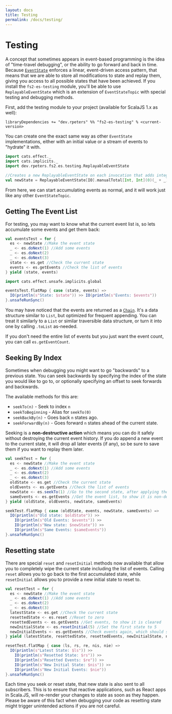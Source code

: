 ```yaml
---
layout: docs
title: Testing
permalink: /docs/testing/
---
```

# Testing
A concept that sometimes appears in event-based programming is the idea of "time-travel debugging", or the ability to go forward and back in time.
Because [`EventState`](eventstate/) enforces a linear, event-driven access pattern, that means that we are able to store all modifications to state and replay them, giving you access to all possible states that have been achieved.
If you install the `fs2-es-testing` module, you'll be able to use `ReplayableEventState` which is an extension of `EventStateTopic` with special testing and debugging methods.

First, add the testing module to your project (available for ScalaJS 1.x as well):
```
libraryDependencies += "dev.rpeters" %% "fs2-es-testing" % <current-version>
```

You can create one the exact same way as other `EventState` implementations, either with an initial value or a stream of events to "hydrate" it with.
```scala mdoc:silent
import cats.effect._
import cats.implicits._
import dev.rpeters.fs2.es.testing.ReplayableEventState

//Creates a new ReplayableEventState on each invocation that adds integers to state
val newState = ReplayableEventState[IO].manualTotal[Int, Int](0)(_ + _)
```

From here, we can start accumulating events as normal, and it will work just like any other `EventStateTopic`.

## Getting The Event List
For testing, you may want to know what the current event list is, so lets accumulate some events and get them back:
```scala mdoc:silent
val eventsTest = for {
  es <- newState //Make the event state
  _ <- es.doNext(1) //Add some events
  _ <- es.doNext(2)
  _ <- es.doNext(3)
  state <- es.get //Check the current state
  events <- es.getEvents //Check the list of events
} yield (state, events)
```
```scala mdoc
import cats.effect.unsafe.implicits.global

eventsTest.flatMap { case (state, events) =>
  IO(println(s"State: $state")) >> IO(println(s"Events: $events"))
}.unsafeRunSync()
```

You may have noticed that the events are returned as a [`Chain`](https://typelevel.org/cats/datatypes/chain.html).
It's a data structure similar to `List`, but optimized for frequent appending.
You can treat it similarly to a `List` or similar traversible data structure, or turn it into one by calling `.toList` as-needed.

If you don't need the entire list of events but you just want the event count, you can call `es.getEventCount`.

## Seeking By Index
Sometimes when debugging you might want to go "backwards" to a previous state.
You can seek backwards by specifying the index of the state you would like to go to, or optionally specifying an offset to seek forwards and backwards.

The available methods for this are:
* `seekTo(n)` - Seek to index `n`
* `seekToBeginning` - Alias for `seekTo(0)`
* `seekBackBy(n)` - Goes back `n` states ago.
* `seekForwardBy(n)` - Goes forward `n` states ahead of the current state.

Seeking is a **non-destructive action** which means you can do it safely without destroying the current event history.
If you do append a new event to the current state, it will drop all later events (if any), so be sure to save them if you want to replay them later.

```scala mdoc:silent
val seekTest = for {
  es <- newState //Make the event state
  _ <- es.doNext(1) //Add some events
  _ <- es.doNext(2)
  _ <- es.doNext(3)
  oldState <- es.get //Check the current state
  oldEvents <- es.getEvents //Check the list of events
  newState <- es.seekTo(1) //Go to the second state, after applying the first event (1)
  sameEvents <- es.getEvents //Get the event list, to show it is non-destructive
} yield (oldState, oldEvents, newState, sameEvents)
```
```scala mdoc
seekTest.flatMap { case (oldState, events, newState, sameEvents) =>
  IO(println(s"Old state: $oldState")) >>
    IO(println(s"Old Events: $events")) >>
    IO(println(s"New state: $newState")) >>
    IO(println(s"Same Events: $sameEvents"))
}.unsafeRunSync()
```

## Resetting state
There are special `reset` and `resetInitial` methods now available that allow you to completely wipe the current state including the list of events.
Calling `reset` allows you to go back to the first accumulated state, while `resetInitial` allows you to provide a new initial state to reset to.

```scala mdoc:silent
val resetTest = for {
  es <- newState //Make the event state
  _ <- es.doNext(1) //Add some events
  _ <- es.doNext(2)
  _ <- es.doNext(3)
  latestState <- es.get //Check the current state
  resettedState <- es.reset //Reset to zero
  resettedEvents <- es.getEvents //Get events, to show it is cleared
  newInitialState <- es.resetInitial(5) //Set the first state to 5
  newInitialEvents <- es.getEvents //Check events again, which should still be empty
} yield (latestState, resettedState, resettedEvents, newInitialState, newInitialEvents)
```
```scala mdoc
resetTest.flatMap { case (ls, rs, re, nis, nie) =>
  IO(println(s"Latest State: $ls")) >>
    IO(println(s"Resetted State: $rs")) >>
    IO(println(s"Resetted Events: $re")) >>
    IO(println(s"New Initial State: $nis")) >>
    IO(println(s"New Initial Events: $nie"))
}.unsafeRunSync()
```

Each time you seek or reset state, that new state is also sent to all subscribers.
This is to ensure that reactive applications, such as React apps in Scala.JS, will re-render your changes to state as soon as they happen.
Please be aware of this fact when debugging your code as resetting state might trigger unintended actions if you are not careful.
